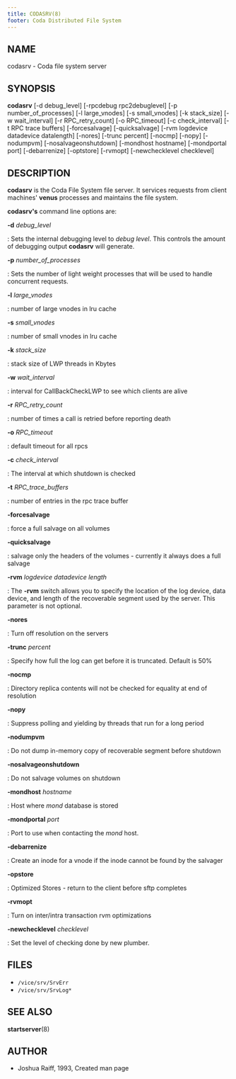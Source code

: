 ```yaml
---
title: CODASRV(8)
footer: Coda Distributed File System
---
```


## NAME

codasrv - Coda file system server

## SYNOPSIS

**codasrv** \[-d debug\_level] \[-rpcdebug rpc2debuglevel]
\[-p number\_of\_processes] \[-l large\_vnodes] \[-s small\_vnodes]
\[-k stack\_size] \[-w wait\_interval] \[-r RPC\_retry\_count]
\[-o RPC\_timeout] \[-c check\_interval] \[-t RPC trace buffers]
\[-forcesalvage] \[-quicksalvage] \[-rvm logdevice datadevice datalength]
\[-nores] \[-trunc percent] \[-nocmp] \[-nopy] \[-nodumpvm]
\[-nosalvageonshutdown] \[-mondhost hostname] \[-mondportal port]
\[-debarrenize] \[-optstore] \[-rvmopt] \[-newchecklevel checklevel]

## DESCRIPTION

**codasrv** is the Coda File System file server. It services requests from
client machines' **venus** processes and maintains the file system.

**codasrv's** command line options are:

**-d** *debug_level*

:   Sets the internal debugging level to *debug level*. This controls
    the amount of debugging output **codasrv** will generate.

**-p** *number_of_processes*

:   Sets the number of light weight processes that will be used to handle
    concurrent requests.

**-l** *large_vnodes*

:   number of large vnodes in lru cache

**-s** *small_vnodes*

:   number of small vnodes in lru cache

**-k** *stack_size*

:   stack size of LWP threads in Kbytes

**-w** *wait_interval*

:   interval for CallBackCheckLWP to see which clients are alive

**-r** *RPC_retry_count*

:   number of times a call is retried before reporting death

**-o** *RPC_timeout*

:   default timeout for all rpcs

**-c** *check_interval*

:   The interval at which shutdown is checked

**-t** *RPC_trace_buffers*

:   number of entries in the rpc trace buffer

**-forcesalvage**

:   force a full salvage on all volumes

**-quicksalvage**

:   salvage only the headers of the volumes - currently it always does a full salvage

**-rvm** *logdevice* *datadevice* *length*

:   The **-rvm** switch allows you to specify the location of the log
    device, data device, and length of the recoverable segment used by the
    server. This parameter is not optional.

**-nores**

:   Turn off resolution on the servers

**-trunc** *percent*

:   Specify how full the log can get before it is truncated. Default is 50%

**-nocmp**

:   Directory replica contents will not be checked for equality at end of
    resolution

**-nopy**

:   Suppress polling and yielding by threads that run for a long period

**-nodumpvm**

:   Do not dump in-memory copy of recoverable segment before shutdown

**-nosalvageonshutdown**

:   Do not salvage volumes on shutdown

**-mondhost** *hostname*

:   Host where *mond* database is stored

**-mondportal** *port*

:   Port to use when contacting the *mond* host.

**-debarrenize**

:   Create an inode for a vnode if the inode cannot be found by the salvager

**-opstore**

:   Optimized Stores - return to the client before sftp completes

**-rvmopt**

:   Turn on inter/intra transaction rvm optimizations

**-newchecklevel** *checklevel*

:   Set the level of checking done by new plumber.

## FILES

- `/vice/srv/SrvErr`
- `/vice/srv/SrvLog*`

## SEE ALSO

**startserver**(8)

## AUTHOR

- Joshua Raiff, 1993, Created man page
